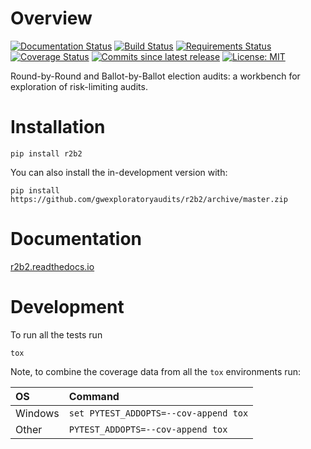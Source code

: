 # Overview

[![Documentation Status](https://readthedocs.org/projects/r2b2/badge/?version=latest)](https://r2b2.readthedocs.io/en/latest/?badge=latest)
[![Build Status](https://travis-ci.org/gwexploratoryaudits/r2b2.svg?branch=master)](https://travis-ci.org/gwexploratoryaudits/r2b2)
[![Requirements Status](https://requires.io/github/gwexploratoryaudits/r2b2/requirements.svg?branch=master)](https://requires.io/github/gwexploratoryaudits/r2b2/requirements/?branch=master)
[![Coverage Status](https://codecov.io/github/gwexploratoryaudits/r2b2/coverage.svg?branch=master)](https://codecov.io/github/gwexploratoryaudits/r2b2)
[![Commits since latest release](https://img.shields.io/github/commits-since/gwexploratoryaudits/r2b2/v0.1.0.svg)](https://github.com/gwexploratoryaudits/r2b2/compare/v0.1.0...master)
[![License: MIT](https://img.shields.io/badge/License-MIT-yellow.svg)](https://opensource.org/licenses/MIT)

Round-by-Round and Ballot-by-Ballot election audits: a workbench for exploration
of risk-limiting audits.

# Installation

```
pip install r2b2
```

You can also install the in-development version with:
```
pip install https://github.com/gwexploratoryaudits/r2b2/archive/master.zip
```

# Documentation

[r2b2.readthedocs.io](https://r2b2.readthedocs.io/)

# Development

To run all the tests run

```
tox
```

Note, to combine the coverage data from all the `tox` environments run:

| OS | Command|
|:---|:---|
| Windows | `set PYTEST_ADDOPTS=--cov-append tox` |
| Other   | `PYTEST_ADDOPTS=--cov-append tox`     |
